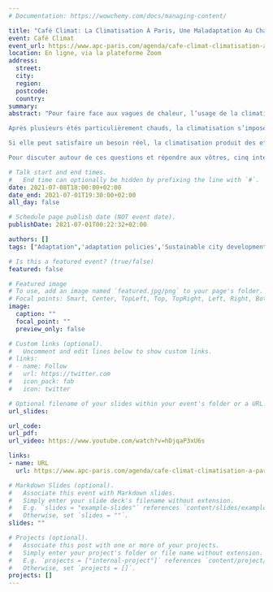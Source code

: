 ```yaml
---
# Documentation: https://wowchemy.com/docs/managing-content/

title: "Café Climat: La Climatisation À Paris, Une Maladaptation Au Changement Climatique ?"
event: Café Climat
event_url: https://www.apc-paris.com/agenda/cafe-climat-climatisation-a-paris-maladaptation-changement-climatique
location: En ligne, via la plateforme Zoom
address:
  street:
  city:
  region:
  postcode:
  country:
summary:
abstract: "Pour faire face aux vagues de chaleur, l’usage de la climatisation progresse à Paris. Ce développement, qui devrait s’intensifier avec le réchauffement climatique, s’accompagne de problèmes environnementaux importants, faisait du recours à la climatisation un enjeu clef pour l’adaptation de Paris au changement climatique.

Après plusieurs étés particulièrement chauds, la climatisation s’impose peu à peu dans les commerces et les foyers parisiens pour faire face aux vagues de chaleur, qui devraient se multiplier et s’intensifier dans les années à venir en raison du réchauffement climatique. La prolifération des tuyaux de climatiseurs sortant des fenêtres en témoigne.

Si elle peut satisfaire un besoin réel, la climatisation produit des effets sur l’environnement qui accentuent les problèmes mêmes auxquels elle est sensée répondre, puisqu’elle réchauffe la ville et le climat. Quelles conséquences aurait la généralisation de son usage ? Comment limiter son recours ? Est-il possible de s’en passer ? Comment se refroidir efficacement ? En somme, quelle place donner à la climatisation dans la stratégie d’adaptation au changement climatique à Paris ?

Pour discuter autour de ces questions et répondre aux vôtres, cinq intervenant·es seront présent·es."

# Talk start and end times.
#   End time can optionally be hidden by prefixing the line with `#`.
date: 2021-07-08T18:00:00+02:00
date_end: 2021-07-01T19:30:00+02:00
all_day: false

# Schedule page publish date (NOT event date).
publishDate: 2021-07-01T00:22:32+02:00

authors: []
tags: ["Adaptation",'adaptation policies','Sustainable city development','heatwave']

# Is this a featured event? (true/false)
featured: false

# Featured image
# To use, add an image named `featured.jpg/png` to your page's folder. 
# Focal points: Smart, Center, TopLeft, Top, TopRight, Left, Right, BottomLeft, Bottom, BottomRight.
image:
  caption: ""
  focal_point: ""
  preview_only: false

# Custom links (optional).
#   Uncomment and edit lines below to show custom links.
# links:
# - name: Follow
#   url: https://twitter.com
#   icon_pack: fab
#   icon: twitter

# Optional filename of your slides within your event's folder or a URL.
url_slides:

url_code:
url_pdf:
url_video: https://www.youtube.com/watch?v=hDjqaP3xU6s

links:
- name: URL
  url: https://www.apc-paris.com/agenda/cafe-climat-climatisation-a-paris-maladaptation-changement-climatique

# Markdown Slides (optional).
#   Associate this event with Markdown slides.
#   Simply enter your slide deck's filename without extension.
#   E.g. `slides = "example-slides"` references `content/slides/example-slides.md`.
#   Otherwise, set `slides = ""`.
slides: ""

# Projects (optional).
#   Associate this post with one or more of your projects.
#   Simply enter your project's folder or file name without extension.
#   E.g. `projects = ["internal-project"]` references `content/project/deep-learning/index.md`.
#   Otherwise, set `projects = []`.
projects: []
---
```

